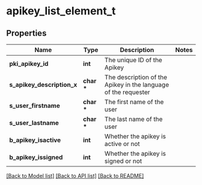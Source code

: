 # apikey_list_element_t

## Properties
Name | Type | Description | Notes
------------ | ------------- | ------------- | -------------
**pki_apikey_id** | **int** | The unique ID of the Apikey | 
**s_apikey_description_x** | **char \*** | The description of the Apikey in the language of the requester | 
**s_user_firstname** | **char \*** | The first name of the user | 
**s_user_lastname** | **char \*** | The last name of the user | 
**b_apikey_isactive** | **int** | Whether the apikey is active or not | 
**b_apikey_issigned** | **int** | Whether the apikey is signed or not | 

[[Back to Model list]](../README.md#documentation-for-models) [[Back to API list]](../README.md#documentation-for-api-endpoints) [[Back to README]](../README.md)


